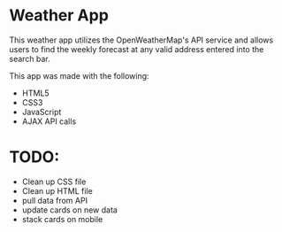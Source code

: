 Weather App
===========

This weather app utilizes the OpenWeatherMap's API service and allows users to find the weekly forecast at any valid address entered into the search bar.

This app was made with the following:
* HTML5
* CSS3
* JavaScript
* AJAX API calls

TODO:
=========
 * Clean up CSS file
 * Clean up HTML file
 * pull data from API
 * update cards on new data
 * stack cards on mobile
